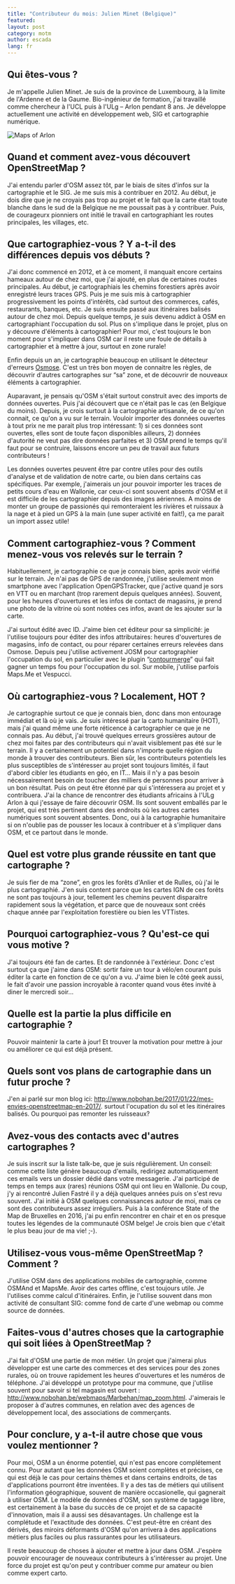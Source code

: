 ```yaml
---
title: "Contributeur du mois: Julien Minet (Belgique)"
featured:
layout: post
category: motm
author: escada
lang: fr
---
```


## Qui êtes-vous ?

Je m'appelle Julien Minet. Je suis de la province de Luxembourg, à la limite de l'Ardenne et de la Gaume. Bio-ingénieur de formation, j'ai travaillé comme chercheur à l'UCL puis à l'ULg – Arlon pendant 8 ans. Je développe actuellement une activité en développement web, SIG et cartographie numérique.

![Maps of Arlon](https://photos.smugmug.com/OSM/Screenshots/Mapper-in-the-Spotlight/Julien-Minet/i-28mFrq5/0/adcba395/O/wallpapermapsmaker_arlon.png)

## Quand et comment avez-vous découvert OpenStreetMap ?

J'ai entendu parler d'OSM assez tôt, par le biais de sites d'infos sur la cartographie et le SIG. Je me suis mis à contribuer en 2012. Au début, je dois dire que je ne croyais pas trop au projet et le fait que la carte était toute blanche dans le sud de la Belgique ne me poussait pas à y contribuer. Puis, de courageurx pionniers ont initié le travail en cartographiant les routes principales, les villages, etc.


## Que cartographiez-vous ? Y a-t-il des différences depuis vos débuts ?

J'ai donc commencé en 2012, et à ce moment, il manquait encore certains hameaux autour de chez moi, que j'ai ajouté, en plus de certaines routes principales. Au début, je cartographiais les chemins forestiers après avoir enregistré leurs traces GPS. Puis je me suis mis à cartographier progressivement les points d'intérêts, càd surtout des commerces, cafés, restaurants, banques, etc. Je suis ensuite passé aux itinéraires balisés autour de chez moi. Depuis quelque temps, je suis devenu addict à OSM en cartographiant l'occupation du sol. Plus on s'implique dans le projet, plus on y découvre d'éléments à cartographier! Pour moi, c'est toujours le bon moment pour s'impliquer dans OSM car il reste une foule de détails à cartographier et à mettre à jour, surtout en zone rurale!

Enfin depuis un an, je cartographie beaucoup en utilisant le détecteur d'erreurs [Osmose](osmose.opentreetmap.fr). C'est un très bon moyen de connaitre les règles, de découvrir d'autres cartographes sur “sa” zone, et de découvrir de nouveaux éléments à cartographier.

Auparavant, je pensais qu'OSM s'était surtout construit avec des imports de données ouvertes. Puis j'ai découvert que ce n'était pas le cas (en Belgique du moins). Depuis, je crois surtout à la cartographie artisanale, de ce qu'on connait, ce qu'on a vu sur le terrain. Vouloir importer des données ouvertes à tout prix ne me parait plus trop intéressant: 1) si ces données sont ouvertes, elles sont de toute façon disponibles ailleurs, 2) données d'autorité ne veut pas dire données parfaites et 3) OSM prend le temps qu'il faut pour se contruire, laissons encore un peu de travail aux futurs contributeurs !

Les données ouvertes peuvent être par contre utiles pour des outils d'analyse et de validation de notre carte, ou bien dans certains cas spécifiques. Par exemple, j'aimerais un jour pouvoir importer les traces de petits cours d'eau en Wallonie, car ceux-ci sont souvent absents d'OSM et il est difficile de les cartographier depuis des images aériennes. A moins de monter un groupe de passionés qui remonteraient les rivières et ruissaux à la nage et à pied un GPS à la main (une super activité en fait!), ça me parait un import assez utile!

## Comment cartographiez-vous ? Comment menez-vous vos relevés sur le terrain ?

Habituellement, je cartographie ce que je connais bien, après avoir vérifié sur le terrain. Je n'ai pas de GPS de randonnée, j'utilise seulement mon smartphone avec l'application OpenGPSTracker, que j'active quand je sors en VTT ou en marchant (trop rarement depuis quelques années). Souvent, pour les heures d'ouvertures et les infos de contact de magasins, je prend une photo de la vitrine où sont notées ces infos, avant de les ajouter sur la carte.

J'ai surtout édité avec ID. J'aime bien cet éditeur pour sa simplicité: je l'utilise toujours pour éditer des infos attributaires: heures d'ouvertures de magasins, info de contact, ou pour réparer certaines erreurs relevées dans Osmose. Depuis peu j'utilise activement JOSM pour cartographier l'occupation du sol, en particulier avec le plugin “[contourmerge](https://wiki.openstreetmap.org/wiki/JOSM/Plugins/ContourMerge)” qui fait gagner un temps fou pour l'occupation du sol. Sur mobile, j'utilise parfois Maps.Me et Vespucci.


## Où cartographiez-vous ? Localement, HOT ?

Je cartographie surtout ce que je connais bien, donc dans mon entourage immédiat et là où je vais. Je suis intéressé par la carto humanitaire (HOT), mais j'ai quand même une forte réticence à cartographier ce que je ne connais pas. Au début, j'ai trouvé quelques erreurs grossières autour de chez moi faites par des contributeurs qui n'avait visiblement pas été sur le terrain. Il y a certainement un potentiel dans n'importe quelle région du monde à trouver des contributeurs. Bien sûr, les contributeurs potentiels les plus susceptibles de s'intéresser au projet sont toujours limités, il faut d'abord cibler les étudiants en géo, en IT… Mais il n'y a pas besoin nécessairement besoin de toucher des milliers de personnes pour arriver à un bon résultat. Puis on peut être étonné par qui s'intéressera au projet et y contribuera. J'ai la chance de rencontrer des étudiants africains à l'ULg Arlon à qui j'essaye de faire découvrir OSM. Ils sont souvent emballés par le projet, qui est très pertinent dans des endroits où les autres cartes numériques sont souvent absentes. Donc, oui à la cartographie humanitaire si on n'oublie pas de pousser les locaux à contribuer et à s'impliquer dans OSM, et ce partout dans le monde.

## Quel est votre plus grande réussite en tant que cartographe ?

Je suis fier de ma “zone”, en gros les forêts d'Anlier et de Rulles, où j'ai le plus cartographié. J'en suis content parce que les cartes IGN de ces forêts ne sont pas toujours à jour, tellement les chemins peuvent disparaitre rapidement sous la végétation, et parce que de nouveaux sont créés chaque année par l'exploitation forestière ou bien les VTTistes.


## Pourquoi cartographiez-vous ? Qu'est-ce qui vous motive ?


J'ai toujours été fan de cartes. Et de randonnée à l'extérieur. Donc c'est surtout ça que j'aime dans OSM: sortir faire un tour à vélo/en courant puis éditer la carte en fonction de ce qu'on a vu. J'aime bien le côté geek aussi, le fait d'avoir une passion incroyable à raconter quand vous êtes invité à diner le mercredi soir…

## Quelle est la partie la plus difficile en cartographie ?

Pouvoir maintenir la carte à jour! Et trouver la motivation pour mettre à jour ou améliorer ce qui est déjà présent.

## Quels sont vos plans de cartographie dans un futur proche ?

J'en ai parlé sur mon blog ici: http://www.nobohan.be/2017/01/22/mes-envies-openstreetmap-en-2017/. surtout l'ocupation du sol et les itinéraires balisés. Ou pourquoi pas remonter les ruisseaux?


## Avez-vous des contacts avec d'autres cartographes ?

Je suis inscrit sur la liste talk-be, que je suis régulièrement. Un conseil: comme cette liste génère beaucoup d'emails, redirigez automatiquement ces emails vers un dossier dédié dans votre messagerie. J'ai participé de temps en temps aux (rares) réunions OSM qui ont lieu en Wallonie. Du coup, j'y ai rencontré Julien Fastré il y a déjà quelques années puis on s'est revu souvent. J'ai initié à OSM quelques connaissances autour de moi, mais ce sont des contributeurs assez irréguliers. Puis à la conférence State of the Map de Bruxelles en 2016, j'ai pu enfin rencontrer en chair et en os presque toutes les légendes de la communauté OSM belge! Je crois bien que c'était le plus beau jour de ma vie! ;-).


## Utilisez-vous vous-même OpenStreetMap ? Comment ?

J'utilise OSM dans des applications mobiles de cartographie, comme OSMAnd et MapsMe. Avoir des cartes offline, c'est toujours utile. Je l'utilises comme calcul d'itinéraires. Enfin, je l'utilise souvent dans mon activité de consultant SIG: comme fond de carte d'une webmap ou comme source de données.

## Faites-vous d'autres choses que la cartographie qui soit liées à OpenStreetMap ?

J'ai fait d'OSM une partie de mon métier. Un projet que j'aimerai plus développer est une carte des commerces et des services pour des zones rurales, où on trouve rapidement les heures d'ouvertures et les numéros de téléphone. J'ai développé un prototype pour ma commune, que j'utilise souvent pour savoir si tel magasin est ouvert : http://www.nobohan.be/webmaps/Marbehan/map_zoom.html. J'aimerais le proposer à d'autres communes, en relation avec des agences de développement local, des associations de commerçants.


## Pour conclure, y a-t-il autre chose que vous voulez mentionner ?

Pour moi, OSM a un énorme potentiel, qui n'est pas encore complétement connu. Pour autant que les données OSM soient complètes et précises, ce qui est déjà le cas pour certains thèmes et dans certains endroits, de tas d'applications pourront être inventées. Il y a des tas de métiers qui utilisent l'information géographique, souvent de manière occasionelle, qui gagnerait à utiliser OSM. Le modèle de données d'OSM, son système de tagage libre, est certainement à la base du succès de ce projet et de sa capacité d'innovation, mais il a aussi ses désavantages. Un challenge est la complétude et l'exactitude des données. C'est peut-être en créant des dérivés, des miroirs déformants d'OSM qu'on arrivera à des applications métiers plus faciles ou plus rassurantes pour les utilisateurs.

Il reste beaucoup de choses à ajouter et mettre à jour dans OSM. J'espère pouvoir encourager de nouveaux contributeurs à s'intéresser au projet. Une force du projet est qu'on peut y contribuer comme pur amateur ou bien comme expert carto.
